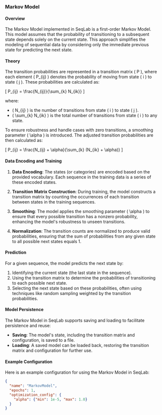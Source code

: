 ### Markov Model

#### Overview

The Markov Model implemented in SeqLab is a first-order Markov Model. This model assumes that the probability of transitioning to a subsequent state depends solely on the current state. This approach simplifies the modeling of sequential data by considering only the immediate previous state for predicting the next state.

#### Theory

The transition probabilities are represented in a transition matrix \( P \), where each element \( P_{ij} \) denotes the probability of moving from state \( i \) to state \( j \). These probabilities are calculated as:

\[ P_{ij} = \frac{N_{ij}}{\sum_{k} N_{ik}} \]

where:
- \( N_{ij} \) is the number of transitions from state \( i \) to state \( j \).
- \( \sum_{k} N_{ik} \) is the total number of transitions from state \( i \) to any state.

To ensure robustness and handle cases with zero transitions, a smoothing parameter \( \alpha \) is introduced. The adjusted transition probabilities are then calculated as:

\[ P_{ij} = \frac{N_{ij} + \alpha}{\sum_{k} (N_{ik} + \alpha)} \]

#### Data Encoding and Training

1. **Data Encoding**: The states (or categories) are encoded based on the provided vocabulary. Each sequence in the training data is a series of these encoded states.

2. **Transition Matrix Construction**: During training, the model constructs a transition matrix by counting the occurrences of each transition between states in the training sequences.

3. **Smoothing**: The model applies the smoothing parameter \( \alpha \) to ensure that every possible transition has a nonzero probability, enhancing the model's robustness to unseen transitions.

4. **Normalization**: The transition counts are normalized to produce valid probabilities, ensuring that the sum of probabilities from any given state to all possible next states equals 1.

#### Prediction

For a given sequence, the model predicts the next state by:
1. Identifying the current state (the last state in the sequence).
2. Using the transition matrix to determine the probabilities of transitioning to each possible next state.
3. Selecting the next state based on these probabilities, often using techniques like random sampling weighted by the transition probabilities.

#### Model Persistence

The Markov Model in SeqLab supports saving and loading to facilitate persistence and reuse:
- **Saving**: The model's state, including the transition matrix and configuration, is saved to a file.
- **Loading**: A saved model can be loaded back, restoring the transition matrix and configuration for further use.

#### Example Configuration

Here is an example configuration for using the Markov Model in SeqLab:

```json
{
  "name": "MarkovModel",
  "epochs": 1,
  "optimization_config": {
    "alpha": {"min": 1e-5, "max": 1.0}
  }
}
```